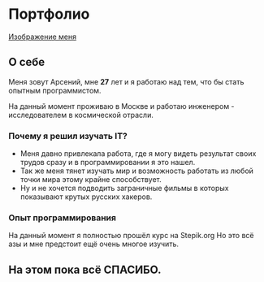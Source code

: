 # Портфолио

[Изображение меня](https://sun1-87.userapi.com/impf/c858320/v858320656/43b97/yHJVUc79xdI.jpg?size=960x1280&quality=96&sign=de88a65d1593ab2830eb1dc392e7ab71&type=album)

## О себе 

Меня зовут Арсений, мне **27** лет и я работаю над тем, что бы стать опытным программистом. 

На данный момент проживаю в Москве и работаю инженером - исследователем в космической отрасли.

### Почему я решил изучать IT?

 - Меня давно привлекала работа, где я могу видеть результат своих трудов сразу и в программировании я это нашел.
 - Так же меня тянет изучать мир и возможность работать из любой точки мира этому крайне способствует.
 - Ну и не хочется подводить заграничные фильмы в которых показывают крутых русских хакеров. 

### Опыт программирования

На данный момент я полностью прошёл курс на Stepik.org
Но это всё азы и мне предстоит ещё очень многое изучить.

## На этом пока всё СПАСИБО.
